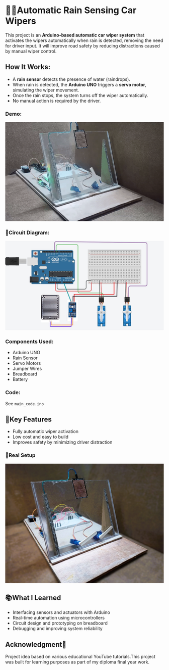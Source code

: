 # 🚗💧Automatic Rain Sensing Car Wipers

This project is an **Arduino-based automatic car wiper system** that activates the wipers automatically when rain is detected, removing the need for driver input. It will improve road safety by reducing distractions caused by manual wiper control.

## How It Works:
- A **rain sensor** detects the presence of water (raindrops).
- When rain is detected, the **Arduino UNO** triggers a **servo motor**, simulating the wiper movement.
- Once the rain stops, the system turns off the wiper automatically.
- No manual action is required by the driver.

### Demo:
![Wipers Demo](Images/Wipers_demo/Wipers_Demo.gif)

### 🔧Circuit Diagram:
![Circuit](Images/Circuit/Circuit_Diagram.jpg)

### Components Used:
- Arduino UNO
- Rain Sensor
- Servo Motors
- Jumper Wires
- Breadboard
- Battery

### Code:
See `main_code.ino`

## 🎯Key Features
- Fully automatic wiper activation  
- Low cost and easy to build
- Improves safety by minimizing driver distraction

### 📸Real Setup
![Setup](Images/Project/Wiper_Front_View.jpg)

## 📚What I Learned
- Interfacing sensors and actuators with Arduino  
- Real-time automation using microcontrollers  
- Circuit design and prototyping on breadboard  
- Debugging and improving system reliability

## Acknowledgment🙏
Project idea based on various educational YouTube tutorials.This project was built for learning purposes as part of my diploma final year work.
